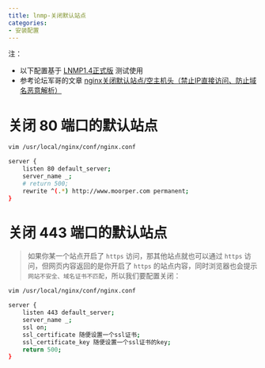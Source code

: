 ```yaml
---
title: lnmp-关闭默认站点
categories:
- 安装配置
---
```


注：
* 以下配置基于 [LNMP1.4正式版](https://lnmp.org/) 测试使用
* 参考论坛军哥的文章 [nginx关闭默认站点/空主机头（禁止IP直接访问、防止域名恶意解析）](https://bbs.vpser.net/thread-1794-1-1.html)

# 关闭 80 端口的默认站点

```bash
vim /usr/local/nginx/conf/nginx.conf 

server {
    listen 80 default_server;
    server_name _;
    # return 500;
    rewrite ^(.*) http://www.moorper.com permanent;
}
```

# 关闭 443 端口的默认站点

> 如果你某一个站点开启了 `https` 访问，那其他站点就也可以通过 `https` 访问，但网页内容返回的是你开启了 `https` 的站点内容，同时浏览器也会提示`网站不安全、域名证书不匹配`，所以我们要配置关闭：

```bash
vim /usr/local/nginx/conf/nginx.conf 

server {
    listen 443 default_server;
    server_name _;
    ssl on;
    ssl_certificate 随便设置一个ssl证书;
    ssl_certificate_key 随便设置一个ssl证书的key;
    return 500;
}
```